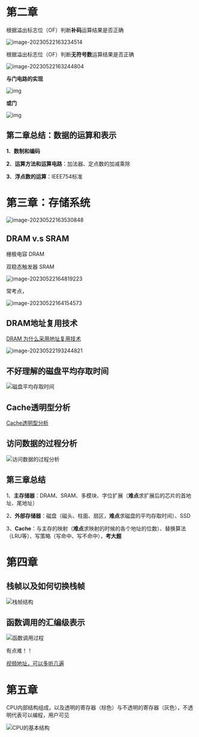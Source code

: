 # 第二章

根据溢出标志位（OF）判断**补码**运算结果是否正确

![image-20230522163234514](计算机组成原理.assets/image-20230522163234514.png)

根据溢出标志位（OF）判断**无符号数**运算结果是否正确

![image-20230522163244804](计算机组成原理.assets/image-20230522163244804.png)

**与门电路的实现**

![img](计算机组成原理.assets/与门.png)

**或门**

![img](计算机组成原理.assets/或门.png)

## 第二章总结：数据的运算和表示

**1**、**数制和编码**

**2**、**运算方法和运算电路**：加法器、定点数的加减乘除

**3**、**浮点数的运算**：IEEE754标准

# 第三章：存储系统

![image-20230522163530848](计算机组成原理.assets/image-20230522163530848.png)

## DRAM v.s SRAM

栅极电容 DRAM

双稳态触发器 SRAM

![image-20230522164819223](计算机组成原理.assets/image-20230522164819223.png)

常考点，

![image-20230522164154573](计算机组成原理.assets/image-20230522164154573.png)

## DRAM地址复用技术

[DRAM 为什么采用地址复用技术](https://www.cnblogs.com/exungsh/p/15957909.html)

![image-20230522193244821](计算机组成原理.assets/image-20230522193244821.png)

## 不好理解的磁盘平均存取时间

![磁盘平均存取时间](计算机组成原理.assets/image-20230524203641255.png)

## Cache透明型分析

[Cache透明型分析](http://kjwy.5any.com/jsjxtjg/content/cl/jsjxtjg-kcjj-040507.htm)

## 访问数据的过程分析

![访问数据的过程分析](计算机组成原理.assets/image-20230526193243134.png)

## 第三章总结

1、**主存储器**：DRAM、SRAM、多模块、字位扩展（**难点**求扩展后的芯片的首地址、尾地址）

2、**外部存储器**：磁盘（磁头、柱面、扇区，**难点**求磁盘的平均存取时间）、SSD

3、**Cache**：与主存的映射（**难点**求映射的时候的各个地址的位数）、替换算法（LRU等）、写策略（写命中、写不命中），**考大题**

# 第四章

## 栈帧以及如何切换栈帧

![栈帧结构](计算机组成原理.assets/image-20230530164102088.png)

## 函数调用的汇编级表示

![函数调用过程](计算机组成原理.assets/image-20230530164143304.png)

有点难！！

[视频地址，可以多听几遍](https://www.bilibili.com/video/BV1ps4y1d73V?p=58&vd_source=b99c7e40ffa0f64b68b706f2af755c8e)

# 第五章

CPU内部结构组成，以及透明的寄存器（棕色）与不透明的寄存器（灰色），不透明代表可以编程，用户可见

![CPU的基本结构](计算机组成原理.assets/image-20230531153349230.png)
